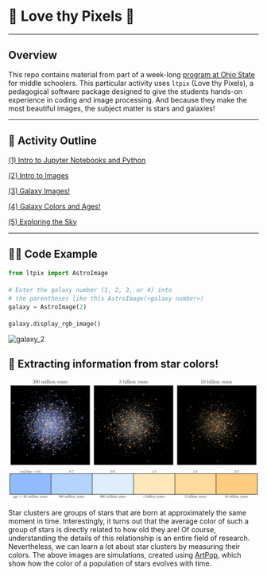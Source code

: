 # 👾 Love thy Pixels 👾
---

## Overview
This repo contains material from part of a week-long [program at Ohio State](https://u.osu.edu/aspire/) for middle schoolers. This particular activity uses `ltpix` (Love thy Pixels), a pedagogical software package designed to give the students hands-on experience in coding and image processing. And because they make the most beautiful images, the subject matter is stars and galaxies!

---

## 🎢 Activity Outline

[(1) Intro to Jupyter Notebooks and Python](https://nbviewer.jupyter.org/github/johnnygreco/love-thy-pixels/blob/master/notebooks/intro-to-python.ipynb?flush_cache=true)

[(2) Intro to Images](https://nbviewer.jupyter.org/github/johnnygreco/love-thy-pixels/blob/master/notebooks/intro-to-images.ipynb?flush_cache=true)

[(3) Galaxy Images!](https://nbviewer.jupyter.org/github/johnnygreco/love-thy-pixels/blob/master/notebooks/galaxy-images.ipynb?flush_cache=true)

[(4) Galaxy Colors and Ages!](https://nbviewer.jupyter.org/github/johnnygreco/love-thy-pixels/blob/master/notebooks/galaxy-colors.ipynb?flush_cache=true)

[(5) Exploring the Sky](https://nbviewer.jupyter.org/github/johnnygreco/love-thy-pixels/blob/master/notebooks/legacy-viewer.ipynb?flush_cache=true)

---

## 👩‍💻 Code Example

```python 
from ltpix import AstroImage

# Enter the galaxy number (1, 2, 3, or 4) into 
# the parentheses like this AstroImage(<galaxy number>)
galaxy = AstroImage(2) 

galaxy.display_rgb_image()
```
<img width="572" alt="galaxy_2" src="https://user-images.githubusercontent.com/10998105/157290492-4270a8fb-1702-48cf-94d4-c33c499228e8.png">


## 🎨 Extracting information from star colors!

![](images/gc-ages.png)
![](images/age-colorbar.png)

Star clusters are groups of stars that are born at approximately the same moment in time. Interestingly, it turns out that the average color of such a group of stars is directly related to how old they are! Of course, understanding the details of this relationship is an entire field of research. Nevertheless, we can learn a lot about star clusters by measuring their colors. The above images are simulations, created using [ArtPop](https://github.com/ArtificialStellarPopulations/ArtPop), which show how the color of a population of stars evolves with time. 
